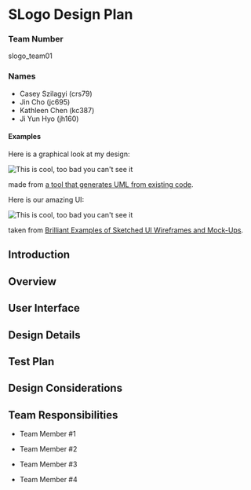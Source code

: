 # SLogo Design Plan
### Team Number 
slogo_team01
### Names
- Casey Szilagyi (crs79)
- Jin Cho (jc695)
- Kathleen Chen (kc387)
- Ji Yun Hyo (jh160)

#### Examples

Here is a graphical look at my design:

![This is cool, too bad you can't see it](online-shopping-uml-example.png "An initial UI")

made from [a tool that generates UML from existing code](http://staruml.io/).


Here is our amazing UI:

![This is cool, too bad you can't see it](29-sketched-ui-wireframe.jpg "An alternate design")

taken from [Brilliant Examples of Sketched UI Wireframes and Mock-Ups](https://onextrapixel.com/40-brilliant-examples-of-sketched-ui-wireframes-and-mock-ups/).


## Introduction


## Overview


## User Interface


## Design Details


## Test Plan


## Design Considerations


## Team Responsibilities

* Team Member #1

* Team Member #2

* Team Member #3

* Team Member #4